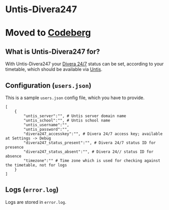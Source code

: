 # Untis-Divera247

# Moved to [Codeberg](https://codeberg.org/Cameo007/Untis-Divera247.git)

## What is Untis-Divera247 for?
With Untis-Divera247 your [Divera 24/7](https://www.divera247.com/) status can be set, according to your timetable, which should be available via [Untis](https://www.untis.at/).

## Configuration (`users.json`)
This is a sample `users.json` config file, which you have to provide.
```
[
	{
		"untis_server":"", # Untis server domain name
		"untis_school":"", # Untis school name
		"untis_username":"",
		"untis_password":"",
		"divera247_accesskey":"", # Divera 24/7 access key; available at Settings -> Debug
		"divera247_status_present":"", # Divera 24/7 status ID for presence
		"divera247_status_absent":"", # Divera 24// status ID for absence
		"timezone":"" # Time zone which is used for checking against the timetable, not for logs
	}
]
```

## Logs (`error.log`)
Logs are stored in `error.log`.
